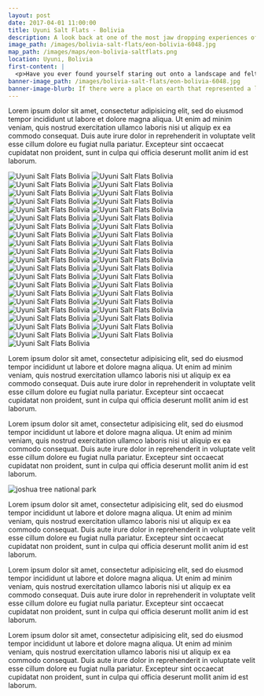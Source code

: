 ```yaml
---
layout: post
date: 2017-04-01 11:00:00
title: Uyuni Salt Flats - Bolivia
description: A look back at one of the most jaw dropping experiences of my life in the desolate landscape of the Uyuni Salt Flats.
image_path: /images/bolivia-salt-flats/eon-bolivia-6048.jpg
map_path: /images/maps/eon-bolivia-saltflats.png
location: Uyuni, Bolivia
first-content: |
  <p>Have you ever found yourself staring out onto a landscape and felt as though you could be anywhere but Earth? During my second trip through South America, I had my eyes and my mind twisted by some of the most dramatic, alien-like scenery I had ever seen. Three years on and I'm yet to find another place on earth that has challenged what I saw in the Uyuni Salt Flats and its surrounding landscape. </p><p>  I'm going to keep the info pretty light and let you explore this crazy part of the world through my photos. </p>
banner-image_path: /images/bolivia-salt-flats/eon-bolivia-6048.jpg
banner-image-blurb: If there were a place on earth that represented a life on an alien planet, the Uyuni Salt Flats would be it.
---
```



Lorem ipsum dolor sit amet, consectetur adipisicing elit, sed do eiusmod tempor incididunt ut labore et dolore magna aliqua. Ut enim ad minim veniam, quis nostrud exercitation ullamco laboris nisi ut aliquip ex ea commodo consequat. Duis aute irure dolor in reprehenderit in voluptate velit esse cillum dolore eu fugiat nulla pariatur. Excepteur sint occaecat cupidatat non proident, sunt in culpa qui officia deserunt mollit anim id est laborum.

![Uyuni Salt Flats Bolivia](/images/bolivia-salt-flats/eon-bolivia-5770.jpg)
![Uyuni Salt Flats Bolivia](/images/bolivia-salt-flats/eon-bolivia-5774.jpg)
![Uyuni Salt Flats Bolivia](/images/bolivia-salt-flats/eon-bolivia-5815.jpg)
![Uyuni Salt Flats Bolivia](/images/bolivia-salt-flats/eon-bolivia-5819.jpg)
![Uyuni Salt Flats Bolivia](/images/bolivia-salt-flats/eon-bolivia-58302.jpg)
![Uyuni Salt Flats Bolivia](/images/bolivia-salt-flats/eon-bolivia-5843.jpg)
![Uyuni Salt Flats Bolivia](/images/bolivia-salt-flats/eon-bolivia-5867.jpg)
![Uyuni Salt Flats Bolivia](/images/bolivia-salt-flats/eon-bolivia-5866.jpg)
![Uyuni Salt Flats Bolivia](/images/bolivia-salt-flats/eon-bolivia-5875.jpg)
![Uyuni Salt Flats Bolivia](/images/bolivia-salt-flats/eon-bolivia-5888.jpg)
![Uyuni Salt Flats Bolivia](/images/bolivia-salt-flats/eon-bolivia-5945.jpg)
![Uyuni Salt Flats Bolivia](/images/bolivia-salt-flats/eon-bolivia-5956.jpg)
![Uyuni Salt Flats Bolivia](/images/bolivia-salt-flats/eon-bolivia-5962.jpg)
![Uyuni Salt Flats Bolivia](/images/bolivia-salt-flats/eon-bolivia-5979.jpg)
![Uyuni Salt Flats Bolivia](/images/bolivia-salt-flats/eon-bolivia-5993.jpg)
![Uyuni Salt Flats Bolivia](/images/bolivia-salt-flats/eon-bolivia-6025.jpg)
![Uyuni Salt Flats Bolivia](/images/bolivia-salt-flats/eon-bolivia-6040.jpg)
![Uyuni Salt Flats Bolivia](/images/bolivia-salt-flats/eon-bolivia-6048.jpg)
![Uyuni Salt Flats Bolivia](/images/bolivia-salt-flats/eon-bolivia-6054.jpg)
![Uyuni Salt Flats Bolivia](/images/bolivia-salt-flats/eon-bolivia-6064.jpg)
![Uyuni Salt Flats Bolivia](/images/bolivia-salt-flats/eon-bolivia-6067.jpg)
![Uyuni Salt Flats Bolivia](/images/bolivia-salt-flats/eon-bolivia-6068.jpg)
![Uyuni Salt Flats Bolivia](/images/bolivia-salt-flats/eon-bolivia-6076.jpg)
![Uyuni Salt Flats Bolivia](/images/bolivia-salt-flats/eon-bolivia-6078.jpg)
![Uyuni Salt Flats Bolivia](/images/bolivia-salt-flats/eon-bolivia-6080.jpg)
![Uyuni Salt Flats Bolivia](/images/bolivia-salt-flats/eon-bolivia-6082.jpg)
![Uyuni Salt Flats Bolivia](/images/bolivia-salt-flats/eon-bolivia-6086.jpg)
![Uyuni Salt Flats Bolivia](/images/bolivia-salt-flats/eon-bolivia-6090.jpg)
![Uyuni Salt Flats Bolivia](/images/bolivia-salt-flats/eon-bolivia-6118.jpg)
![Uyuni Salt Flats Bolivia](/images/bolivia-salt-flats/eon-bolivia-6139.jpg)
![Uyuni Salt Flats Bolivia](/images/bolivia-salt-flats/eon-bolivia-6140.jpg)
![Uyuni Salt Flats Bolivia](/images/bolivia-salt-flats/eon-bolivia-6141.jpg)
![Uyuni Salt Flats Bolivia](/images/bolivia-salt-flats/eon-bolivia-6151.jpg)
![Uyuni Salt Flats Bolivia](/images/bolivia-salt-flats/eon-bolivia-6152.jpg)
![Uyuni Salt Flats Bolivia](/images/bolivia-salt-flats/eon-bolivia-6157.jpg)
![Uyuni Salt Flats Bolivia](/images/bolivia-salt-flats/eon-bolivia-6187.jpg)
![Uyuni Salt Flats Bolivia](/images/bolivia-salt-flats/eon-bolivia-6193.jpg)
![Uyuni Salt Flats Bolivia](/images/bolivia-salt-flats/eon-bolivia-6194.jpg)
![Uyuni Salt Flats Bolivia](/images/bolivia-salt-flats/eon-bolivia-6236.jpg)
![Uyuni Salt Flats Bolivia](/images/bolivia-salt-flats/eon-bolivia-6241.jpg)
![Uyuni Salt Flats Bolivia](/images/bolivia-salt-flats/eon-bolivia-6246.jpg)



Lorem ipsum dolor sit amet, consectetur adipisicing elit, sed do eiusmod tempor incididunt ut labore et dolore magna aliqua. Ut enim ad minim veniam, quis nostrud exercitation ullamco laboris nisi ut aliquip ex ea commodo consequat. Duis aute irure dolor in reprehenderit in voluptate velit esse cillum dolore eu fugiat nulla pariatur. Excepteur sint occaecat cupidatat non proident, sunt in culpa qui officia deserunt mollit anim id est laborum.

Lorem ipsum dolor sit amet, consectetur adipisicing elit, sed do eiusmod tempor incididunt ut labore et dolore magna aliqua. Ut enim ad minim veniam, quis nostrud exercitation ullamco laboris nisi ut aliquip ex ea commodo consequat. Duis aute irure dolor in reprehenderit in voluptate velit esse cillum dolore eu fugiat nulla pariatur. Excepteur sint occaecat cupidatat non proident, sunt in culpa qui officia deserunt mollit anim id est laborum.

![joshua tree national park](/images/bgmain.jpg)

Lorem ipsum dolor sit amet, consectetur adipisicing elit, sed do eiusmod tempor incididunt ut labore et dolore magna aliqua. Ut enim ad minim veniam, quis nostrud exercitation ullamco laboris nisi ut aliquip ex ea commodo consequat. Duis aute irure dolor in reprehenderit in voluptate velit esse cillum dolore eu fugiat nulla pariatur. Excepteur sint occaecat cupidatat non proident, sunt in culpa qui officia deserunt mollit anim id est laborum.

Lorem ipsum dolor sit amet, consectetur adipisicing elit, sed do eiusmod tempor incididunt ut labore et dolore magna aliqua. Ut enim ad minim veniam, quis nostrud exercitation ullamco laboris nisi ut aliquip ex ea commodo consequat. Duis aute irure dolor in reprehenderit in voluptate velit esse cillum dolore eu fugiat nulla pariatur. Excepteur sint occaecat cupidatat non proident, sunt in culpa qui officia deserunt mollit anim id est laborum.

Lorem ipsum dolor sit amet, consectetur adipisicing elit, sed do eiusmod tempor incididunt ut labore et dolore magna aliqua. Ut enim ad minim veniam, quis nostrud exercitation ullamco laboris nisi ut aliquip ex ea commodo consequat. Duis aute irure dolor in reprehenderit in voluptate velit esse cillum dolore eu fugiat nulla pariatur. Excepteur sint occaecat cupidatat non proident, sunt in culpa qui officia deserunt mollit anim id est laborum.
